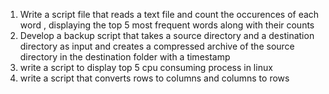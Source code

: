 1. Write a script file that reads a text file and count the occurences of each word , displaying the top 5 most frequent words along with their counts
2. Develop a backup script that takes a source directory and a destination directory as input and creates a compressed archive of the source directory in the destination folder with a timestamp
3. write a script to display top 5 cpu consuming process in linux
4. write a script that converts rows to columns and columns to rows
